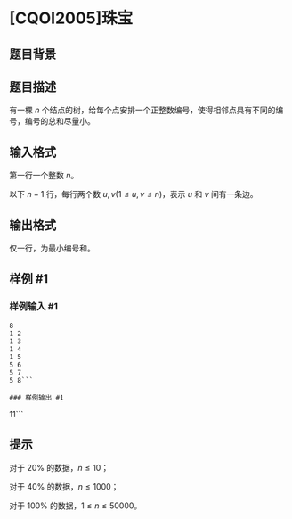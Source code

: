# [CQOI2005]珠宝

## 题目背景



## 题目描述

有一棵 $n$ 个结点的树，给每个点安排一个正整数编号，使得相邻点具有不同的编号，编号的总和尽量小。

## 输入格式

第一行一个整数 $n$。

以下 $n-1$ 行，每行两个数 $u,v(1\le u,v\le n)$，表示 $u$ 和 $v$ 间有一条边。

## 输出格式

仅一行，为最小编号和。

## 样例 #1

### 样例输入 #1
```
8  
1 2 
1 3
1 4
1 5
5 6
5 7
5 8```

### 样例输出 #1

```
11```

## 提示

对于 $20\%$ 的数据，$n\le 10$；

对于 $40\%$ 的数据，$n\le 1000$；

对于 $100\%$ 的数据，$1\le n\le 50000$。
